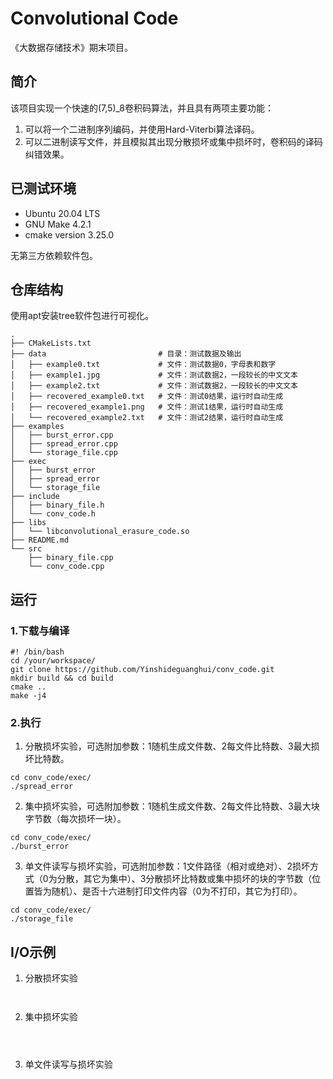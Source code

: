 # Convolutional Code

《大数据存储技术》期末项目。

## 简介
该项目实现一个快速的(7,5)_8卷积码算法，并且具有两项主要功能：
1. 可以将一个二进制序列编码，并使用Hard-Viterbi算法译码。
2. 可以二进制读写文件，并且模拟其出现分散损坏或集中损坏时，卷积码的译码纠错效果。

## 已测试环境

* Ubuntu 20.04 LTS
* GNU Make 4.2.1
* cmake version 3.25.0

无第三方依赖软件包。

## 仓库结构
使用apt安装tree软件包进行可视化。
```
.
├── CMakeLists.txt
├── data                         # 目录：测试数据及输出 
│   ├── example0.txt             # 文件：测试数据0，字母表和数字
│   ├── example1.jpg             # 文件：测试数据2，一段较长的中文文本
│   ├── example2.txt             # 文件：测试数据2，一段较长的中文文本
│   ├── recovered_example0.txt   # 文件：测试0结果，运行时自动生成
│   ├── recovered_example1.png   # 文件：测试1结果，运行时自动生成
│   └── recovered_example2.txt   # 文件：测试2结果，运行时自动生成
├── examples
│   ├── burst_error.cpp
│   ├── spread_error.cpp
│   └── storage_file.cpp
├── exec
│   ├── burst_error
│   ├── spread_error
│   └── storage_file
├── include
│   ├── binary_file.h
│   └── conv_code.h
├── libs
│   └── libconvolutional_erasure_code.so
├── README.md
└── src
    ├── binary_file.cpp
    └── conv_code.cpp

```

## 运行
### 1.下载与编译
```
#! /bin/bash
cd /your/workspace/
git clone https://github.com/Yinshideguanghui/conv_code.git
mkdir build && cd build
cmake ..
make -j4
```

### 2.执行
1. 分散损坏实验，可选附加参数：1随机生成文件数、2每文件比特数、3最大损坏比特数。
```
cd conv_code/exec/
./spread_error
```
2. 集中损坏实验，可选附加参数：1随机生成文件数、2每文件比特数、3最大块字节数（每次损坏一块）。
```
cd conv_code/exec/
./burst_error
```
3. 单文件读写与损坏实验，可选附加参数：1文件路径（相对或绝对）、2损坏方式（0为分散，其它为集中）、3分散损坏比特数或集中损坏的块的字节数（位置皆为随机）、是否十六进制打印文件内容（0为不打印，其它为打印）。
```
cd conv_code/exec/
./storage_file
```

## I/O示例
1. 分散损坏实验
```


```

2. 集中损坏实验
```



```

3. 单文件读写与损坏实验
```

```
